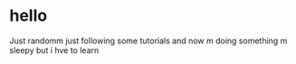 # hello
Just randomm just following some tutorials
and now m doing something 
m sleepy 
but i hve to learn
